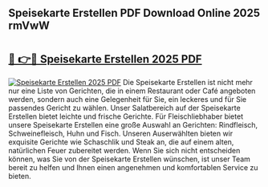 ## Speisekarte Erstellen PDF Download Online 2025 rmVwW

# <h2><a href="http://gc92j4s.nevu.top/?p=Speisekarte+Erstellen">🔗 👉🔴 Speisekarte Erstellen 2025 PDF</a></h2>

[![Speisekarte Erstellen 2025 PDF](https://i.imgur.com/dBaPXMq.png)](http://gc92j4s.nevu.top/?p=Speisekarte+Erstellen)
Die Speisekarte Erstellen ist nicht mehr nur eine Liste von Gerichten, die in einem Restaurant oder Café angeboten werden, sondern auch eine Gelegenheit für Sie, ein leckeres und für Sie passendes Gericht zu wählen. Unser Salatbereich auf der Speisekarte Erstellen bietet leichte und frische Gerichte. Für Fleischliebhaber bietet unsere Speisekarte Erstellen eine große Auswahl an Gerichten: Rindfleisch, Schweinefleisch, Huhn und Fisch. Unseren Auserwählten bieten wir exquisite Gerichte wie Schaschlik und Steak an, die auf einem alten, natürlichen Feuer zubereitet werden. Wenn Sie sich nicht entscheiden können, was Sie von der Speisekarte Erstellen wünschen, ist unser Team bereit zu helfen und Ihnen einen angenehmen und komfortablen Service zu bieten.
